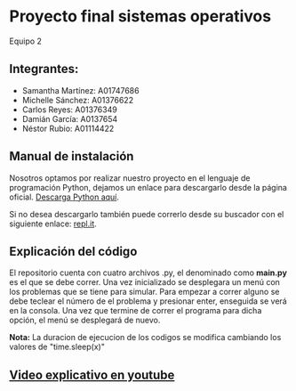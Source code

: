 # Proyecto final sistemas operativos
Equipo 2

## Integrantes:
- Samantha Martínez:  A01747686
- Michelle Sánchez:   A01376622
- Carlos Reyes:       A01376349
- Damián García:      A0137654
- Néstor Rubio:       A01114422

## Manual de instalación
Nosotros optamos por realizar nuestro proyecto en el lenguaje de programación Python, dejamos un enlace para descargarlo desde la página oficial. [Descarga Python aquí](https://www.python.org/downloads/).

 Si no desea descargarlo también puede correrlo desde su buscador con el siguiente enlace: 
[repl.it](https://repl.it/join/bnnnfema-hungrymexican "enlace a el paquete de repl").


## Explicación del código
El repositorio cuenta con cuatro archivos .py, el denominado como **main.py** es el que se debe correr. Una vez inicializado se desplegara un menú con los problemas que se tiene para simular. Para empezar a correr alguno se debe teclear el número de el problema y presionar enter, enseguida se verá en la consola. Una vez que termine de correr el programa para dicha opción, el menú se desplegará de nuevo. 

**Nota:** La duracion de ejecucion de los codigos se modifica cambiando los
      valores de "time.sleep(x)"

## [Video explicativo en youtube](https://youtu.be/JWTiDxld6bI "enlace al video de YouTube")
